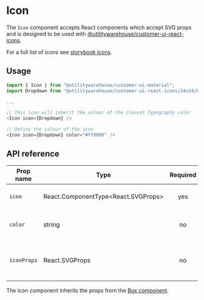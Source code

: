 # Icon

The `Icon` component accepts React components which accept SVG props and is designed to be used with [@utilitywarehouse/customer-ui-react-icons](../react-icons).

For a full list of icons see [storybook icons](http://alpha.storybook.customer-ui-material-uw.surge.sh/?path=/story/stories-components-icons).

## Usage

```TypeScript
import { Icon } from "@utilitywarehouse/customer-ui-material";
import Dropdown from "@utilitywarehouse/customer-ui-react-icons/24x24/Dropdown";

...

// This icon will inherit the colour of the closest Typography color
<Icon icon={Dropdown} />

// Define the colour of the icon
<Icon icon={Dropdown} color="#ff0000" />

```

## API reference

| Prop name | Type | Required | Description |
| --------- | ---- |:--------:| ----------- |
| `icon` | React.ComponentType<React.SVGProps<SVGSVGElement>> | yes | The icon component to render |
| `color` | string | no | The colour of the icon, defaults to `inherit` |
| `iconProps` | React.SVGProps<SVGSVGElement> | no | Props to forward to the SVG icon component |

The icon component inherits the props from the [Box component](../Box).
